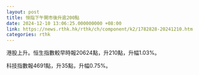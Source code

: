 ```yaml
---
layout: post
title: 恒指下午開市後升逾200點
date: 2024-12-10 13:06:25.000000000 +08:00
link: https://news.rthk.hk/rthk/ch/component/k2/1782828-20241210.htm
categories: rthk
---
```


港股上升。恒生指數較早時報20624點，升210點，升幅1.03%。

科技指數報4691點，升35點，升幅0.75%。
